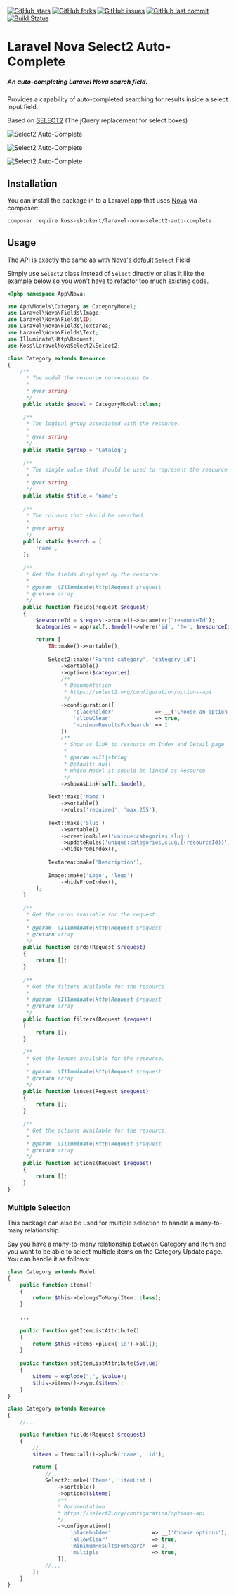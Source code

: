 [![GitHub stars](https://img.shields.io/github/stars/koss-shtukert/laravel-nova-select2-auto-complete.svg?style=flat-square)](https://github.com/koss-shtukert/laravel-nova-select2-auto-complete/stargazers)
[![GitHub forks](https://img.shields.io/github/forks/koss-shtukert/laravel-nova-select2-auto-complete.svg?style=flat-square)](https://github.com/koss-shtukert/laravel-nova-select2-auto-complete/network)
[![GitHub issues](https://img.shields.io/github/issues/koss-shtukert/laravel-nova-select2-auto-complete.svg?style=flat-square)](https://github.com/koss-shtukert/laravel-nova-select2-auto-complete/issues)
[![GitHub last commit](https://img.shields.io/github/last-commit/koss-shtukert/laravel-nova-select2-auto-complete.svg?style=flat-square)](https://github.com/koss-shtukert/laravel-nova-select2-auto-complete/commits)
[![Build Status](https://travis-ci.org/koss-shtukert/laravel-nova-select2-auto-complete.svg?branch=master)](https://travis-ci.org/koss-shtukert/laravel-nova-select2-auto-complete)

# Laravel Nova Select2 Auto-Complete

##### An auto-completing Laravel Nova search field.

Provides a capability of auto-completed searching for results inside a select input field.

Based on [SELECT2](https://select2.org) (The jQuery replacement for select boxes)

![Select2 Auto-Complete](./screenshot_1.png)

![Select2 Auto-Complete](./screenshot_2.png)

![Select2 Auto-Complete](./screenshot_3.png)

## Installation

You can install the package in to a Laravel app that uses [Nova](https://nova.laravel.com) via composer:

```bash
composer require koss-shtukert/laravel-nova-select2-auto-complete
```

## Usage

The API is exactly the same as with [Nova's default `Select` Field](https://nova.laravel.com/docs/1.0/resources/fields.html#select-field)

Simply use `Select2` class instead of `Select` directly or alias it like the example below so you won't have to refactor too much existing code.

```php
<?php namespace App\Nova;

use App\Models\Category as CategoryModel;
use Laravel\Nova\Fields\Image;
use Laravel\Nova\Fields\ID;
use Laravel\Nova\Fields\Textarea;
use Laravel\Nova\Fields\Text;
use Illuminate\Http\Request;
use Koss\LaravelNovaSelect2\Select2;

class Category extends Resource
{
    /**
      * The model the resource corresponds to.
      *
      * @var string
      */
     public static $model = CategoryModel::class;
 
     /**
      * The logical group associated with the resource.
      *
      * @var string
      */
     public static $group = 'Catalog';
 
     /**
      * The single value that should be used to represent the resource when being displayed.
      *
      * @var string
      */
     public static $title = 'name';
 
     /**
      * The columns that should be searched.
      *
      * @var array
      */
     public static $search = [
         'name',
     ];
 
     /**
      * Get the fields displayed by the resource.
      *
      * @param  \Illuminate\Http\Request $request
      * @return array
      */
     public function fields(Request $request)
     {
         $resourceId = $request->route()->parameter('resourceId');
         $categories = app(self::$model)->where('id', '!=', $resourceId)->pluck('name', 'id');
 
         return [
             ID::make()->sortable(),
 
             Select2::make('Parent category', 'category_id')
                 ->sortable()
                 ->options($categories)
                 /**
                  * Documentation
                  * https://select2.org/configuration/options-api
                  */
                 ->configuration([
                     'placeholder'             => __('Choose an option'),
                     'allowClear'              => true,
                     'minimumResultsForSearch' => 1
                 ])
                 /**
                  * Show as link to resource on Index and Detail page
                  *    
                  * @param null|string 
                  * Default: null
                  * Which Model it should be linked as Resource
                  */
                 ->showAsLink(self::$model),
 
             Text::make('Name')
                 ->sortable()
                 ->rules('required', 'max:255'),
 
             Text::make('Slug')
                 ->sortable()
                 ->creationRules('unique:categories,slug')
                 ->updateRules('unique:categories,slug,{{resourceId}}')
                 ->hideFromIndex(),
 
             Textarea::make('Description'),
 
             Image::make('Logo', 'logo')
                 ->hideFromIndex(),
         ];
     }
 
     /**
      * Get the cards available for the request.
      *
      * @param  \Illuminate\Http\Request $request
      * @return array
      */
     public function cards(Request $request)
     {
         return [];
     }
 
     /**
      * Get the filters available for the resource.
      *
      * @param  \Illuminate\Http\Request $request
      * @return array
      */
     public function filters(Request $request)
     {
         return [];
     }
 
     /**
      * Get the lenses available for the resource.
      *
      * @param  \Illuminate\Http\Request $request
      * @return array
      */
     public function lenses(Request $request)
     {
         return [];
     }
 
     /**
      * Get the actions available for the resource.
      *
      * @param  \Illuminate\Http\Request $request
      * @return array
      */
     public function actions(Request $request)
     {
         return [];
     }
}
```

### Multiple Selection

This package can also be used for multiple selection to handle a many-to-many relationship.

Say you have a many-to-many relationship between Category and Item and you want to be able to select multiple items on the Category Update page. You can handle it as follows:

```php
class Category extends Model
{
    public function items()
    {
        return $this->belongsToMany(Item::class);
    }
    
    ...
    
    public function getItemListAttribute()
    {
        return $this->items->pluck('id')->all();
    }
    
    public function setItemListAttribute($value)
    {
        $items = explode(",", $value);
        $this->items()->sync($items);
    }
}
```

```php
class Category extends Resource
{
    //...

    public function fields(Request $request)
    {
        //...
        $items = Item::all()->pluck('name', 'id');
        
        return [
            //...
            Select2::make('Items', 'itemList')
                ->sortable()
                ->options($items)
                /**
                * Documentation
                * https://select2.org/configuration/options-api
                */
                ->configuration([
                    'placeholder'             => __('Choose options'),
                    'allowClear'              => true,
                    'minimumResultsForSearch' => 1,
                    'multiple'                => true,
                ]),
            //...                        
        ];
    }
}
```
